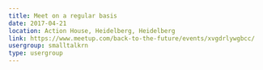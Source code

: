 ```yaml
---
title: Meet on a regular basis
date: 2017-04-21
location: Action House, Heidelberg, Heidelberg
link: https://www.meetup.com/back-to-the-future/events/xvgdrlywgbcc/
usergroup: smalltalkrn
type: usergroup
---
```

